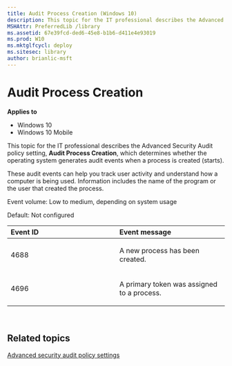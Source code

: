 ```yaml
---
title: Audit Process Creation (Windows 10)
description: This topic for the IT professional describes the Advanced Security Audit policy setting Audit Process Creation which determines whether the operating system generates audit events when a process is created (starts).
MSHAttr: PreferredLib /library
ms.assetid: 67e39fcd-ded6-45e8-b1b6-d411e4e93019
ms.prod: W10
ms.mktglfcycl: deploy
ms.sitesec: library
author: brianlic-msft
---
```


# Audit Process Creation


**Applies to**

-   Windows 10
-   Windows 10 Mobile

This topic for the IT professional describes the Advanced Security Audit policy setting, **Audit Process Creation**, which determines whether the operating system generates audit events when a process is created (starts).

These audit events can help you track user activity and understand how a computer is being used. Information includes the name of the program or the user that created the process.

Event volume: Low to medium, depending on system usage

Default: Not configured

<table>
<colgroup>
<col width="50%" />
<col width="50%" />
</colgroup>
<thead>
<tr class="header">
<th align="left">Event ID</th>
<th align="left">Event message</th>
</tr>
</thead>
<tbody>
<tr class="odd">
<td align="left"><p>4688</p></td>
<td align="left"><p>A new process has been created.</p></td>
</tr>
<tr class="even">
<td align="left"><p>4696</p></td>
<td align="left"><p>A primary token was assigned to a process.</p></td>
</tr>
</tbody>
</table>

 

## Related topics


[Advanced security audit policy settings](advanced-security-audit-policy-settings.md)

 

 





